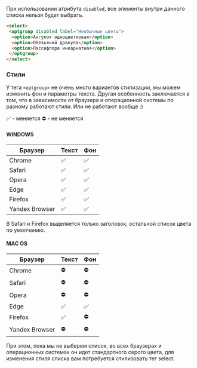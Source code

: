 При использовании атрибута `disabled`, все элементы внутри данного списка нельзя будет выбрать.

```html
<select>
 <optgroup disabled label="Необычные цветы">
  <option>Ангулоя одноцветковая</option>
  <option>Обезьяний дракула</option>
  <option>Пассифлора инкарнатная</option>
 </optgroup>
</select>
```

### Стили

У тега `<optgroup>` не очень много вариантов стилизации, мы можем изменить фон и параметры текста. Другая особенность заключается в том, что в зависимости от браузера и операционной системы по разному работают стили. Или не работают вообще :)

✅  - меняется
⛔  - не меняется
#### WINDOWS

| Браузер            | Текст            |        Фон       |
| ------------------ | ---------------- | ---------------- |
| Chrome             |  ✅              |  ✅               |
| Safari             |  ✅              | ✅      |
| Opera              |  ✅              |  ✅   |
| Edge               |  ✅              |  ✅   |
| Firefox            |  ✅              | ✅  |
| Yandex Browser     |  ✅              |  ✅   |

В Safari и Firefox выделяется только заголовок, остальной список цвета по умолчанию.

#### MAC OS

| Браузер            | Текст            |        Фон       |
| ------------------ | ---------------- | ---------------- |
| Chrome             |        ⛔        |        ⛔        |
| Safari             |        ⛔        |        ⛔        |
| Opera              |        ⛔        |        ⛔        |
| Edge               |        ✅        |        ✅        |
| Firefox            |        ✅        |        ⛔        |
| Yandex Browser     |        ⛔        |        ⛔        |



При этом, пока мы не выберем список, во всех браузерах и операционных системах он идет стандартного серого цвета, для изменения стиля списка вам потребуется стилизовать тег select.

<!-- mac os
safari - не изменяется ничего
chrome - не изменяется ничего
opera - не изменяется ничего
edge - можно изменить параметры текста, фона
firefox - можно изменить параметры текста, нельзя изменить параметры фона
yandex browser - не изменяется ничего

При этом, пока мы не выберем список, во всех браузерах он идет стандартного серого цвета, для изменения стиля списка вам потребуется стилизовать тег select.

windows

safari - фоном выделяется только заголовок, сам тег optgroup, можно изменить цвет текста, но например поменять размер уже не получится. Что интересно, использовалась последняя версия safari для mac, а это safari 5, в то время как актуальная версия для mac safari 15.
chrome - можно изменить параметры текста, фона
opera - можно изменить параметры текста, фона
edge - можно изменить параметры текста, фона
firefox - фоном выделяется только заголовок, сам тег optgroup
yandex browser - можно изменить параметры текста, фона -->

